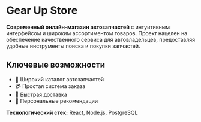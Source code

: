 # Gear Up Store

**Современный онлайн-магазин автозапчастей** с интуитивным интерфейсом и широким ассортиментом товаров. Проект нацелен на обеспечение качественного сервиса для автовладельцев, предоставляя удобные инструменты поиска и покупки запчастей.

## Ключевые возможности
- 🚗 Широкий каталог автозапчастей
- 💳 Простая система заказа
- 🚚 Быстрая доставка
- 👥 Персональные рекомендации

**Технологический стек:** React, Node.js, PostgreSQL

